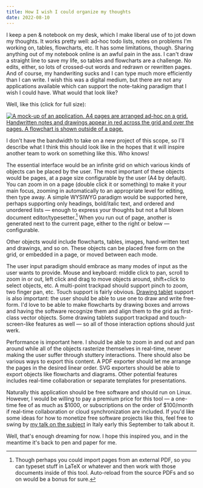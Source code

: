 ```yaml
---
title: How I wish I could organize my thoughts
date: 2022-08-10
---
```


I keep a pen & notebook on my desk, which I make liberal use of to jot down my
thoughts. It works pretty well: ad-hoc todo lists, notes on problems I'm working
on, tables, flowcharts, etc. It has some limitations, though. Sharing anything
out of my notebook online is an awful pain in the ass. I can't draw a straight
line to save my life, so tables and flowcharts are a challenge. No edits,
either, so lots of crossed-out words and redrawn or rewritten pages. And of
course, my handwriting sucks and I can type much more efficiently than I can
write. I wish this was a digital medium, but there are not any applications
available which can support the note-taking paradigm that I wish I could have.
What would that look like?

Well, like this (click for full size):

[![A mock-up of an application. A4 pages are arranged ad-hoc on a grid.
Handwritten notes and drawings appear in red across the grid and over the pages.
A flowchart is shown outside of a page.](https://l.sr.ht/4QOL.png)](https://l.sr.ht/4QOL.png)

I don't have the bandwidth to take on a new project of this scope, so I'll
describe what I think this should look like in the hopes that it will inspire
another team to work on something like this. Who knows!

The essential interface would be an infinite grid on which various kinds of
objects can be placed by the user. The most important of these objects would be
pages, at a page size configurable by the user (A4 by default). You can zoom in
on a page (double click it or something) to make it your main focus, zooming in
automatically to an appropriate level for editing, then type away. A simple
WYSIWYG paradigm would be supported here, perhaps supporting only headings,
bold/italic text, and ordered and unordered lists &mdash; enough to express your
thoughts but not a full blown document editor/typesetter.[^1] When you run out
of page, another is generated next to the current page, either to the right or
below &mdash; configurable.

[^1]: Though perhaps you could import pages from an external PDF, so you can
  typeset stuff in LaTeX or whatever and then work with those documents inside
  of this tool. Auto-reload from the source PDFs and so on would be a bonus for
  sure.

Other objects would include flowcharts, tables, images, hand-written text and
drawings, and so on. These objects can be placed free form on the grid, or
embedded in a page, or moved between each mode.

The user input paradigm should embrace as many modes of input as the user wants
to provide. Mouse and keyboard: middle click to pan, scroll to zoom in or out,
left click and drag to move objects around, shift+click to select objects, etc.
A multi-point trackpad should support pinch to zoom, two finger pan, etc. Touch
support is fairly obvious. [Drawing tablet][0] support is also important: the
user should be able to use one to draw and write free-form. I'd love to be able
to make flowcharts by drawing boxes and arrows and having the software recognize
them and align them to the grid as first-class vector objects. Some drawing
tablets support trackpad and touch-screen-like features as well &mdash; so all
of those interaction options should just werk.

[0]: https://en.wikipedia.org/wiki/Graphics_tablet

Performance is important here. I should be able to zoom in and out and pan
around while all of the objects rasterize themselves in real-time, never making
the user suffer through stuttery interactions. There should also be various ways
to export this content. A PDF exporter should let me arrange the pages in the
desired linear order. SVG exporters should be able to export objects like
flowcharts and diagrams. Other potential features includes real-time
collaboration or separate templates for presentations.

Naturally this application should be free software and should run on Linux.
However, I would be willing to pay a premium price for this tool &mdash; a
one-time fee of as much as $1000, or subscriptions on the order of $100/month if
real-time collaboration or cloud synchronization are included. If you'd like
some ideas for how to monetize free software projects like this, feel free to
swing by [my talk on the subject][1] in Italy early this September to talk about
it.

[1]: https://hackmeeting.org/hackit22/schedule.html#talk-a2eb7aa1-90ac-48b9-8ac9-b16235eb2daf

Well, that's enough dreaming for now. I hope this inspired you, and in the
meantime it's back to pen and paper for me.
